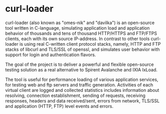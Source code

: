 # curl-loader
curl-loader (also known as "omes-nik" and "davilka") is an open-source tool written in C-language, simulating application load and application behavior of thousands and tens of thousand HTTP/HTTPS and FTP/FTPS clients, each with its own source IP-address. In contrast to other tools curl-loader is using real C-written client protocol stacks, namely, HTTP and FTP stacks of libcurl and TLS/SSL of openssl, and simulates user behavior with support for login and authentication flavors.

The goal of the project is to deliver a powerful and flexible open-source testing solution as a real alternative to Spirent Avalanche and IXIA IxLoad.

The tool is useful for performance loading of various application services, for testing web and ftp servers and traffic generation. Activities of each virtual client are logged and collected statistics includes information about resolving, connection establishment, sending of requests, receiving responses, headers and data received/sent, errors from network, TLS/SSL and application (HTTP, FTP) level events and errors.
